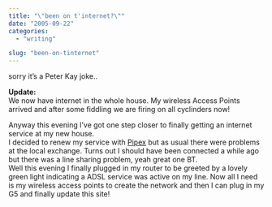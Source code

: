```yaml
---
title: "\"been on t'internet?\""
date: "2005-09-22"
categories: 
  - "writing"

slug: "been-on-tinternet"
---
```


sorry it’s a Peter Kay joke..

**Update:**  
We now have internet in the whole house. My wireless Access Points arrived and after some fiddling we are firing on all cyclinders now!

Anyway this evening I’ve got one step closer to finally getting an internet service at my new house.  
I decided to renew my service with [Pipex](http://www.pipex.net) but as usual there were problems at the local exchange. Turns out I should have been connected a while ago but there was a line sharing problem, yeah great one BT.  
Well this evening I finally plugged in my router to be greeted by a lovely green light indicating a ADSL service was active on my line. Now all I need is my wireless access points to create the network and then I can plug in my G5 and finally update this site!
